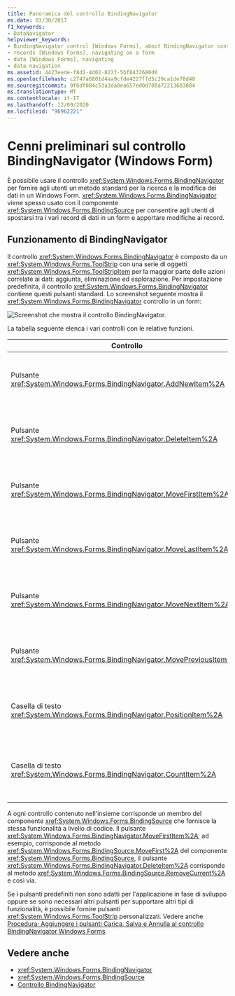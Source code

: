 ```yaml
---
title: Panoramica del controllo BindingNavigator
ms.date: 03/30/2017
f1_keywords:
- DataNavigator
helpviewer_keywords:
- BindingNavigator control [Windows Forms], about BindingNavigator control
- records [Windows Forms], navigating on a form
- data [Windows Forms], navigating
- data navigation
ms.assetid: 4423eede-f8d1-4d02-822f-5bf8432680d0
ms.openlocfilehash: c2747a6801d4aa9cfde4227ffd5c29ca1de78d48
ms.sourcegitcommit: 9f6df084c53a3da0ea657ed0d708a72213683084
ms.translationtype: MT
ms.contentlocale: it-IT
ms.lasthandoff: 12/09/2020
ms.locfileid: "96962221"
---
```

# <a name="bindingnavigator-control-overview-windows-forms"></a>Cenni preliminari sul controllo BindingNavigator (Windows Form)
È possibile usare il controllo <xref:System.Windows.Forms.BindingNavigator> per fornire agli utenti un metodo standard per la ricerca e la modifica dei dati in un Windows Form. <xref:System.Windows.Forms.BindingNavigator> viene spesso usato con il componente <xref:System.Windows.Forms.BindingSource> per consentire agli utenti di spostarsi tra i vari record di dati in un form e apportare modifiche ai record.  
  
## <a name="how-the-bindingnavigator-works"></a>Funzionamento di BindingNavigator  

 Il controllo <xref:System.Windows.Forms.BindingNavigator> è composto da un <xref:System.Windows.Forms.ToolStrip> con una serie di oggetti <xref:System.Windows.Forms.ToolStripItem> per la maggior parte delle azioni correlate ai dati: aggiunta, eliminazione ed esplorazione. Per impostazione predefinita, il controllo <xref:System.Windows.Forms.BindingNavigator> contiene questi pulsanti standard. Lo screenshot seguente mostra il <xref:System.Windows.Forms.BindingNavigator> controllo in un form:
  
 ![Screenshot che mostra il controllo BindingNavigator.](./media/bindingnavigator-control-overview-windows-forms/bindingnavigator-control-form.gif)  
  
 La tabella seguente elenca i vari controlli con le relative funzioni.  
  
|Controllo|Funzione|  
|-------------|--------------|  
|Pulsante <xref:System.Windows.Forms.BindingNavigator.AddNewItem%2A>|Inserisce una nuova riga nell'origine dati sottostante.|  
|Pulsante <xref:System.Windows.Forms.BindingNavigator.DeleteItem%2A>|Elimina la riga corrente dall'origine dati sottostante.|  
|Pulsante <xref:System.Windows.Forms.BindingNavigator.MoveFirstItem%2A>|Passa al primo elemento nell'origine dati sottostante.|  
|Pulsante <xref:System.Windows.Forms.BindingNavigator.MoveLastItem%2A>|Passa all'ultimo elemento nell'origine dati sottostante.|  
|Pulsante <xref:System.Windows.Forms.BindingNavigator.MoveNextItem%2A>|Passa all'elemento successivo nell'origine dati sottostante.|  
|Pulsante <xref:System.Windows.Forms.BindingNavigator.MovePreviousItem%2A>|Passa all'elemento precedente nell'origine dati sottostante.|  
|Casella di testo <xref:System.Windows.Forms.BindingNavigator.PositionItem%2A>|Restituisce la posizione corrente nell'origine dati sottostante.|  
|Casella di testo <xref:System.Windows.Forms.BindingNavigator.CountItem%2A>|Restituisce il numero totale di elementi nell'origine dati sottostante.|  
  
 A ogni controllo contenuto nell'insieme corrisponde un membro del componente <xref:System.Windows.Forms.BindingSource> che fornisce la stessa funzionalità a livello di codice. Il pulsante <xref:System.Windows.Forms.BindingNavigator.MoveFirstItem%2A>, ad esempio, corrisponde al metodo <xref:System.Windows.Forms.BindingSource.MoveFirst%2A> del componente <xref:System.Windows.Forms.BindingSource>, il pulsante <xref:System.Windows.Forms.BindingNavigator.DeleteItem%2A> corrisponde al metodo <xref:System.Windows.Forms.BindingSource.RemoveCurrent%2A> e così via.  
  
 Se i pulsanti predefiniti non sono adatti per l'applicazione in fase di sviluppo oppure se sono necessari altri pulsanti per supportare altri tipi di funzionalità, è possibile fornire pulsanti <xref:System.Windows.Forms.ToolStrip> personalizzati. Vedere anche [Procedura: Aggiungere i pulsanti Carica, Salva e Annulla al controllo BindingNavigator Windows Forms](load-save-and-cancel-bindingnavigator.md).  
  
## <a name="see-also"></a>Vedere anche

- <xref:System.Windows.Forms.BindingNavigator>
- <xref:System.Windows.Forms.BindingSource>
- [Controllo BindingNavigator](bindingnavigator-control-windows-forms.md)
